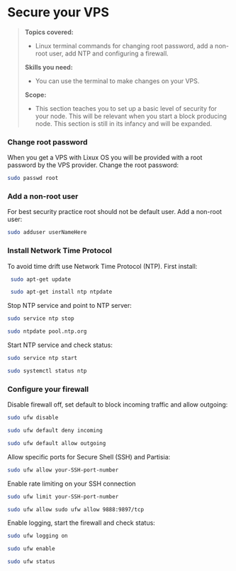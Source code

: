 # Secure your VPS

>**Topics covered:**
>
> - Linux terminal commands for changing root password, add a non-root user, add NTP and configuring a firewall.
>
>**Skills you need:**
>
> - You can use the terminal to make changes on your VPS.
>
>**Scope:**
>
> - This section teaches you to set up a basic level of security for your node. This will be relevant when you start a block producing node. This section is still in its infancy and will be expanded.

### Change root password

When you get a VPS with Lixux OS you will be provided with a root password by the VPS provider. Change the root password:

````bash
sudo passwd root
````

### Add a non-root user

For best security practice root should not be default user. Add a non-root user:

````bash
sudo adduser userNameHere
````

### Install Network Time Protocol

To avoid time drift use Network Time Protocol (NTP). First install:

````bash
 sudo apt-get update
````

````bash
 sudo apt-get install ntp ntpdate
````

Stop NTP service and point to NTP server:

````bash
sudo service ntp stop
````

````bash
sudo ntpdate pool.ntp.org
````

Start NTP service and check status:

````bash
sudo service ntp start
````

````bash
sudo systemctl status ntp
````

### Configure your firewall

Disable firewall off, set default to block incoming traffic and allow outgoing:

````bash
sudo ufw disable
````

````bash
sudo ufw default deny incoming
````

````bash
sudo ufw default allow outgoing
````

Allow specific ports for Secure Shell (SSH) and Partisia:

````bash
sudo ufw allow your-SSH-port-number
````

Enable rate limiting on your SSH connection

````bash
sudo ufw limit your-SSH-port-number
````

````bash
sudo ufw allow sudo ufw allow 9888:9897/tcp
````

Enable logging, start the firewall and check status:

````bash
sudo ufw logging on
````

````bash
sudo ufw enable
````

````bash
sudo ufw status
````
